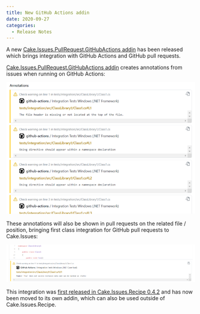 ```yaml
---
title: New GitHub Actions addin
date: 2020-09-27
categories:
  - Release Notes
---
```


A new [Cake.Issues.PullRequest.GitHubActions addin] has been released which brings integration with GitHub Actions and GitHub pull requests.

<!-- more -->

[Cake.Issues.PullRequest.GitHubActions addin] creates annotations from issues when running on GitHub Actions:

![Annotations](../../documentation/pull-request-systems/github-actions/githubactions-annotations.png "Annotations")

These annotations will also be shown in pull requests on the related file / position,
bringing first class integration for GitHub pull requests to Cake.Issues:

![Pull request integration](../../documentation/pull-request-systems/github-actions/githubactions-pullrequest-integration.png "Pull request integration")

This integration was [first released in Cake.Issues.Recipe 0.4.2] and has now been moved to its own addin, which can also be used outside of
Cake.Issues.Recipe.

[Cake.Issues.PullRequest.GitHubActions addin]: ../../documentation/pull-request-systems/github-actions/index.md
[first released in Cake.Issues.Recipe 0.4.2]: 2020-09-24-cake-issues-recipe-v0.4.2-released.md
